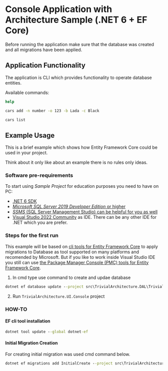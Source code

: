 # Console Application with Architecture Sample (.NET 6 + EF Core)

Before running the application make sure that the database was created and all migrations have been applied.

## Application Functionality

The application is CLI which provides functionality to operate database entities.

Available commands:

```cmd
help
```

```cmd
cars add -n number -o 123 -b Lada -c Black
```

```cmd
cars list
```

## Example Usage

This is a brief example which shows how Entity Framework Core could be used in your project.

Think about it only like about an example there is no rules only ideas.

### Software pre-requirements

To start using *Sample Project* for education purposes you need to have on PC:

+ [.NET 6 SDK](https://dotnet.microsoft.com/en-us/download/dotnet/6.0)
+ [*Microsoft SQL Server 2019 Developer Edition* or higher](https://www.microsoft.com/en-us/sql-server/sql-server-downloads)
+ [*SSMS* (SQL Server Management Studio) can be helpful for you as well](https://docs.microsoft.com/en-us/sql/ssms/download-sql-server-management-studio-ssms?view=sql-server-ver15)
+ [Visual Studio 2022 Community](https://visualstudio.microsoft.com/vs/) as IDE. There can be any other IDE for .NET which you are prefer.

### Steps for the first run

This example will be based on [cli tools for Entity Framework Core](https://docs.microsoft.com/en-us/ef/core/cli/dotnet) to apply migrations to Database as tool supported on many platforms and recomended by Microsoft.
But if you like to work inside Visual Studio IDE you still can use [the Package Manager Console (PMC) tools for Entity Framework Core](https://docs.microsoft.com/en-us/ef/core/cli/powershell).


1. In cmd type use command to create and updae database
```cmd
dotnet ef database update --project src\TrivialArchitecture.DAL\TrivialArchitecture.DAL.csproj --startup-project src\TrivialArchitecture.UI.Console\TrivialArchitecture.UI.Console.csproj
```

2. Run `TrivialArchitecture.UI.Console` project

### HOW-TO

#### EF cli tool installation

```cmd
dotnet tool update --global dotnet-ef
```

#### Initial Migration Creation

For creating initial migration was used cmd command below.

```cmd
dotnet ef migrations add InitialCreate --project src\TrivialArchitecture.DAL\TrivialArchitecture.DAL.csproj --startup-project src\TrivialArchitecture.UI.Console\TrivialArchitecture.UI.Console.csproj
```
